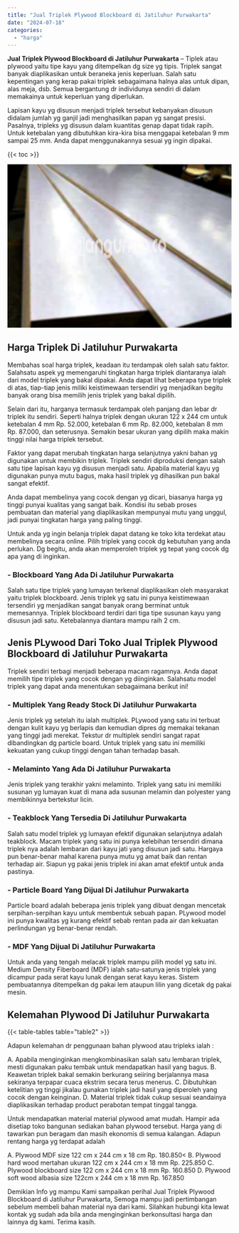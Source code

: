 ```yaml
---
title: "Jual Triplek Plywood Blockboard di Jatiluhur Purwakarta"
date: "2024-07-18"
categories: 
  - "harga"
---
```


**Jual Triplek Plywood Blockboard di Jatiluhur Purwakarta** – Tiplek atau plywood yaitu tipe kayu yang ditempelkan dg size yg tipis. Triplek sangat banyak diaplikasikan untuk beraneka jenis keperluan. Salah satu kepentingan yang kerap pakai triplek sebagaimana halnya alas untuk dipan, alas meja, dsb. Semua bergantung dr individunya sendiri di dalam memakainya untuk keperluan yang diperlukan.

Lapisan kayu yg disusun menjadi triplek tersebut kebanyakan disusun didalam jumlah yg ganjil jadi menghasilkan papan yg sangat presisi. Pasalnya, tripleks yg disusun dalam kuantitas genap dapat tidak rapih. Untuk ketebalan yang dibutuhkan kira-kira bisa menggapai ketebalan 9 mm sampai 25 mm. Anda dapat menggunakannya sesuai yg ingin dipakai.

{{< toc >}}

![Jual Triplek Plywood Blockboard di Jatiluhur Purwakarta](/images/jual-triplek-murah-24.png)

## Harga Triplek Di Jatiluhur Purwakarta

Membahas soal harga triplek, keadaan itu terdampak oleh salah satu faktor. Salahsatu aspek yg memengaruhi tingkatan harga triplek diantaranya ialah dari model triplek yang bakal dipakai. Anda dapat lihat beberapa type triplek di atas, tiap-tiap jenis miliki keistimewaan tersendiri yg menjadikan begitu banyak orang bisa memilih jenis triplek yang bakal dipilih.

Selain dari itu, harganya termasuk terdampak oleh panjang dan lebar dr triplek itu sendiri. Seperti halnya triplek dengan ukuran 122 x 244 cm untuk ketebalan 4 mm Rp. 52.000, ketebalan 6 mm Rp. 82.000, ketebalan 8 mm Rp. 87.000, dan seterusnya. Semakin besar ukuran yang dipilih maka makin tinggi nilai harga triplek tersebut.

Faktor yang dapat merubah tingkatan harga selanjutnya yakni bahan yg digunakan untuk membikin triplek. Triplek sendiri diproduksi dengan salah satu tipe lapisan kayu yg disusun menjadi satu. Apabila material kayu yg digunakan punya mutu bagus, maka hasil triplek yg dihasilkan pun bakal sangat efektif.

Anda dapat membelinya yang cocok dengan yg dicari, biasanya harga yg tinggi punyai kualitas yang sangat baik. Kondisi itu sebab proses pembuatan dan material yang diaplikasikan mempunyai mutu yang unggul, jadi punyai tingkatan harga yang paling tinggi.

Untuk anda yg ingin belanja triplek dapat datang ke toko kita terdekat atau membelinya secara online. Pilih triplek yang cocok dg kebutuhan yang anda perlukan. Dg begitu, anda akan memperoleh triplek yg tepat yang cocok dg apa yang di inginkan.

### \- Blockboard Yang Ada Di Jatiluhur Purwakarta

Salah satu tipe triplek yang lumayan terkenal diaplikasikan oleh masyarakat yaitu triplek blockboard. Jenis triplek yg satu ini punya keistimewaan tersendiri yg menjadikan sangat banyak orang berminat untuk memesannya. Triplek blockboard terdiri dari tiga tipe susunan kayu yang disusun jadi satu. Ketebalannya diantara mampu raih 2 cm.

## Jenis PLywood Dari Toko Jual Triplek Plywood Blockboard di Jatiluhur Purwakarta

Triplek sendiri terbagi menjadi beberapa macam ragamnya. Anda dapat memilih tipe triplek yang cocok dengan yg diinginkan. Salahsatu model triplek yang dapat anda menentukan sebagaimana berikut ini!

### \- Multiplek Yang Ready Stock Di Jatiluhur Purwakarta

Jenis triplek yg setelah itu ialah multiplek. PLywood yang satu ini terbuat dengan kulit kayu yg berlapis dan kemudian dipres dg memakai tekanan yang tinggi jadi merekat. Tekstur dr multiplek sendiri sangat rapat dibandingkan dg particle board. Untuk triplek yang satu ini memiliki kekuatan yang cukup tinggi dengan tahan terhadap basah.

### \- Melaminto Yang Ada Di Jatiluhur Purwakarta

Jenis triplek yang terakhir yakni melaminto. Triplek yang satu ini memiliki susunan yg lumayan kuat di mana ada susunan melamin dan polyester yang membikinnya bertekstur licin.

### \- Teakblock Yang Tersedia Di Jatiluhur Purwakarta

Salah satu model triplek yg lumayan efektif digunakan selanjutnya adalah teakblock. Macam triplek yang satu ini punya kelebihan tersendiri dimana triplek nya adalah lembaran dari kayu jati yang disusun jadi satu. Hargaya pun benar-benar mahal karena punya mutu yg amat baik dan rentan terhadap air. Siapun yg pakai jenis triplek ini akan amat efektif untuk anda pastinya.

### \- Particle Board Yang Dijual Di Jatiluhur Purwakarta

Particle board adalah beberapa jenis triplek yang dibuat dengan mencetak serpihan-serpihan kayu untuk membentuk sebuah papan. PLywood model ini punya kwalitas yg kurang efektif sebab rentan pada air dan kekuatan perlindungan yg benar-benar rendah.

### \- MDF Yang Dijual Di Jatiluhur Purwakarta

Untuk anda yang tengah melacak triplek mampu pilih model yg satu ini. Medium Density Fiberboard (MDF) ialah satu-satunya jenis triplek yang dicampur pada serat kayu lunak dengan serat kayu keras. Sistem pembuatannya ditempelkan dg pakai lem ataupun lilin yang dicetak dg pakai mesin.

## Kelemahan Plywood Di Jatiluhur Purwakarta

{{< table-tables table="table2" >}}

Adapun kelemahan dr penggunaan bahan plywood atau tripleks ialah :

A. Apabila menginginkan mengkombinasikan salah satu lembaran triplek, mesti digunakan paku tembak untuk mendapatkan hasil yang bagus. B. Keawetan triplek bakal semakin berkurang seiiring berjalannya masa sekiranya terpapar cuaca ekstrim secara terus menerus. C. Dibutuhkan ketelitian yg tinggi jikalau gunakan triplek jadi hasil yang diperoleh yang cocok dengan keinginan. D. Material triplek tidak cukup sesuai seandainya diaplikasikan terhadap product perabotan tempat tinggal tangga.

Untuk mendapatkan material material plywood amat mudah. Hampir ada disetiap toko bangunan sediakan bahan plywood tersebut. Harga yang di tawarkan pun beragam dan masih ekonomis di semua kalangan. Adapun rentang harga yg terdapat adalah

A. Plywood MDF size 122 cm x 244 cm x 18 cm Rp. 180.850< B. Plywood hard wood mertahan ukuran 122 cm x 244 cm x 18 mm Rp. 225.850 C. Plywood blockboard size 122 cm x 244 cm x 18 mm Rp. 160.850 D. Plywood soft wood albasia size 122cm x 244 cm x 18 mm Rp. 167.850

Demikian Info yg mampu Kami sampaikan perihal Jual Triplek Plywood Blockboard di Jatiluhur Purwakarta, Semoga mampu jadi pertimbangan sebelum membeli bahan material nya dari kami. Silahkan hubungi kita lewat kontak yg sudah ada bila anda menginginkan berkonsultasi harga dan lainnya dg kami. Terima kasih.

